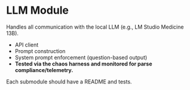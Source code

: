 # LLM Module


Handles all communication with the local LLM (e.g., LM Studio Medicine 13B).
- API client
- Prompt construction
- System prompt enforcement (question-based output)
- **Tested via the chaos harness and monitored for parse compliance/telemetry.**

Each submodule should have a README and tests.